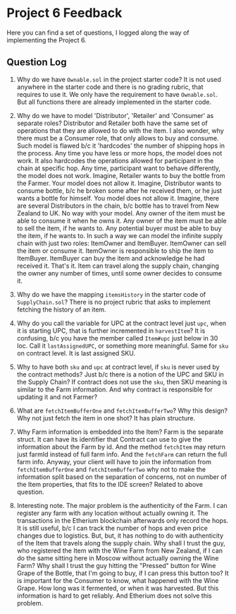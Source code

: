 # Project 6 Feedback
Here you can find a set of questions, I logged along the way of implementing the Project 6.
## Question Log
1. Why do we have `Ownable.sol` in the project starter code?
It is not used anywhere in the starter code and there is no
grading rubric, that requires to use it. We only have the
requirement to have `Ownable.sol`. But all functions there
are already implemented in the starter code.

2. Why do we have to model 'Distributor', 'Retailer' and 'Consumer'
as separate roles? Distributor and Retailer both have the same
set of operations that they are allowed to do with the item.
I also wonder, why there must be a Consumer role, that only allows
to buy and consume. Such model is flawed b/c it 'hardcodes' the number
of shipping hops in the process. Any time you have less or more hops, 
the model does not work.
It also hardcodes the operations allowed for participant in the chain
at specific hop. Any time, participant want to behave differently, the
model does not work.
Imagine, Retailer wants to buy the bottle from the Farmer. Your model
does not allow it.
Imagine, Distributor wants to consume bottle, b/c he broken some after
he received them, or he just wants a bottle for himself. You model does
not allow it.
Imagine, there are several Distributors in the chain, b/c bottle has to travel from
New Zealand to UK. No way with your model.
Any owner of the item must be able to consume it when he owns it.
Any owner of the item must be able to sell the item, if he wants to.
Any potential buyer must be able to buy the item, if he wants to.
In such a way we can model the infinite supply chain with just two roles:
ItemOwner and ItemBuyer.
ItemOwner can sell the item or consume it.
ItemOwner is responsible to ship the item to ItemBuyer.
ItemBuyer can buy the item and acknowledge he had received it.
That's it. 
Item can travel along the supply chain, changing the owner any number of
times, until some owner decides to consume it.

3. Why do we have the mapping `itemsHistory` in the starter code of
`SupplyChain.sol`? There is no project rubric that asks to implement
fetching the history of an item.

4. Why do you call the variable for UPC at the contract level just `upc`,
when it is starting UPC, that is further incremented in `harvestItem`?
It is confusing, b/c you have the member called `Item#upc` just below in
30 loc.
Call it `lastAssignedUPC`, or something more meaningful. Same for `sku` 
on contract level. It is last assigned SKU.

5. Why to have both `sku` and `upc` at contract level, if `sku` is never used 
by the contract methods?
Just b/c there is a notion of the UPC and SKU in the Supply Chain?
If contract does not use the `sku`, then SKU meaning is similar to the 
Farm information. And why contract is responsible for updating it and not Farmer?

6. What are `fetchItemBufferOne` and `fetchItemBufferTwo`? Why this design?
Why not just fetch the item in one shot? It has plain structure.

7. Why Farm information is embedded into the Item? Farm is the separate struct.
It can have its identifier that Contract can use to give the information about
the Farm by id. And the method `fetchItem` may return just farmId instead of full 
farm info. And the `fetchFarm` can return the full farm info. Anyway, your client
will have to join the information from `fetchItemBufferOne` and `fetchItemBufferTwo`
why not to make the information split based on the separation of concerns, not on
number of the Item properties, that fits to the IDE screen? Related to above question.

8. Interesting note. The major problem is the authenticity of the Farm. I can register
any farm with any location without actually owning it. The transactions in the Etherium 
blockchain afterwards only record the hops. It is still useful, b/c I can track the
number of hops and even price changes due to logistics. But, but, it has nothing to
do with authenticity of the Item that travels along the supply chain. Why shall I trust 
the guy, who registered the Item with the Wine Farm from New Zealand, if I can do the 
same sitting here in Moscow without actually owning the Wine Farm?
Why shall I trust the guy hitting the "Pressed" button for Wine Grape of the Bottle, that
I'm going to buy, if I can press this button too? It is important for the Consumer
to know, what happened with the Wine Grape. How long was it fermented, or when it was 
harvested. But this information is hard to get reliably. And Etherium does not solve this
problem.